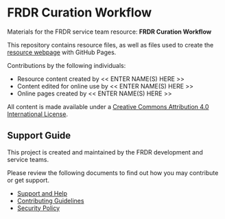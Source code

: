 # FRDR Curation Workflow

Materials for the FRDR service team resource: **FRDR Curation Workflow**

This repository contains resource files, as well as files used to create the [resource webpage](https://frdr-dfdr.github.io/frdr_curation_workflow/) with GitHub Pages.

Contributions by the following individuals:

- Resource content created by << ENTER NAME(S) HERE >>
- Content edited for online use by << ENTER NAME(S) HERE >>
- Online pages created by << ENTER NAME(S) HERE >>

All content is made available under a [Creative Commons Attribution 4.0 International License](https://creativecommons.org/licenses/by/4.0/).

## Support Guide

This project is created and maintained by the FRDR development and service teams.

Please review the following documents to find out how you may contribute or get support.

- [Support and Help](https://github.com/McMasterRS/.github/blob/main/SUPPORT.md)
- [Contributing Guidelines](https://github.com/McMasterRS/.github/blob/main/CONTRIBUTING.md)
- [Security Policy](https://github.com/McMasterRS/.github/blob/main/SECURITY.md)
